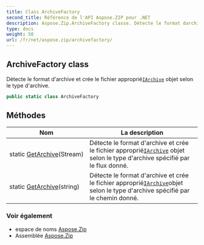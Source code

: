 ```yaml
---
title: Class ArchiveFactory
second_title: Référence de l'API Aspose.ZIP pour .NET
description: Aspose.Zip.ArchiveFactory classe. Détecte le format darchive et crée le fichier appropriéIArchive objet selon le type darchive.
type: docs
weight: 50
url: /fr/net/aspose.zip/archivefactory/
---
```

## ArchiveFactory class

Détecte le format d'archive et crée le fichier approprié[`IArchive`](../iarchive/) objet selon le type d'archive.

```csharp
public static class ArchiveFactory
```

## Méthodes

| Nom | La description |
| --- | --- |
| static [GetArchive](../../aspose.zip/archivefactory/getarchive/#getarchive)(Stream) | Détecte le format d'archive et crée le fichier approprié[`IArchive`](../iarchive/) objet selon le type d'archive spécifié par le flux donné. |
| static [GetArchive](../../aspose.zip/archivefactory/getarchive/#getarchive_1)(string) | Détecte le format d'archive et crée le fichier approprié[`IArchive`](../iarchive/)objet selon le type d'archive spécifié par le chemin donné. |

### Voir également

* espace de noms [Aspose.Zip](../../aspose.zip/)
* Assemblée [Aspose.Zip](../../)


